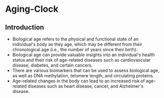 # Aging-Clock

## Introduction 
- Biological age refers to the physical and functional state of an individual's body as they age, which may be different from their chronological age (i.e., the number of years since their birth).
- Biological age can provide valuable insights into an individual's health status and their risk of age-related diseases such as cardiovascular disease, diabetes, and certain cancers.
- There are various biomarkers that can be used to assess biological age, as well as  DNA methylation, telomere length, and circulating proteins.
- Age-related changes in the body can lead to an increased risk of age-related diseases such as heart disease, cancer, and Alzheimer's disease.

